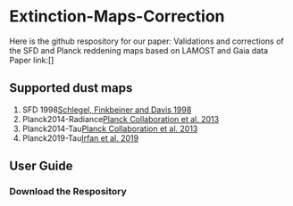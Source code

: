 # Extinction-Maps-Correction

Here is the github respository for our paper: Validations and corrections of the SFD and Planck reddening maps based on LAMOST and Gaia data
Paper link:[]

## Supported dust maps
1. SFD 1998[Schlegel, Finkbeiner and Davis 1998](http://doi.org/10.1086/305772)
2. Planck2014-Radiance[Planck Collaboration et al. 2013](http://doi.org/10.1051/0004-6361/201323195)
3. Planck2014-Tau[Planck Collaboration et al. 2013](http://doi.org/10.1051/0004-6361/201323195)
4. Planck2019-Tau[Irfan et al. 2019](http://doi.org/10.1051/0004-6361/201834394)

## User Guide

### Download the Respository
